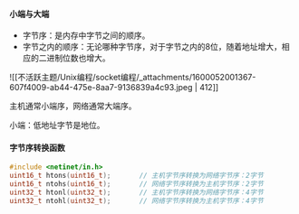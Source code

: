 
#### 小端与大端

- 字节序：是内存中字节之间的顺序。
- 字节之内的顺序：无论哪种字节序，对于字节之内的8位，随着地址增大，相应的二进制位数也增大。

![[不活跃主题/Unix编程/socket编程/_attachments/1600052001367-607f4009-ab44-475e-8aa7-9136839a4c93.jpeg | 412]]

主机通常小端序，网络通常大端序。

小端：低地址字节是地位。


#### 字节序转换函数

```c
#include <netinet/in.h>
uint16_t htons(uint16_t);		// 主机字节序转换为网络字节序：2字节
uint16_t ntohs(uint16_t);		// 网络字节序转换为主机字节序：2字节
uint32_t htonl(uint32_t);		// 主机字节序转换为网络字节序：4字节
uint32_t ntohl(uint32_t);		// 网络字节序转换为主机字节序：4字节
```
